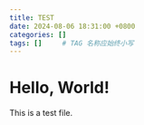 ```yaml
---
title: TEST
date: 2024-08-06 18:31:00 +0800
categories: []
tags: []     # TAG 名称应始终小写
---
```


# Hello, World!

This is a test file.
